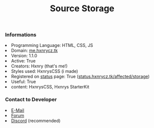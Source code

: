 <div align="center">
  <h1>Source Storage</h1>
</div><br>

### Informations
<li>Programming Language: HTML, CSS, JS</li>
<li>Domain: <a href="https://me.hxnrycz.tk" target="_blank">me.hxnrycz.tk</a></li>
<li>Version: 1.1.0</li>
<li>Active: True</li>
<li>Creators: Hxnry (that's me!)</li>
<li>Styles used: HxnrysCSS (i made)</li>
<li>Registered on <a href="https://projects.hxnrycz.tk" target="_blank">status</a> page: True (<a href="https://status.hxnrycz.tk/affected/storage">status.hxnrycz.tk/affected/storage</a>)</li>
<li>Useful: True</li>
<li>content: HxnrysCSS, Hxnrys StarterKit</li>

### Contact to Developer
<li><a href="mailto:hxnry@hxnrycz.tk">E-Mail</a></li>
<li><a href="https://forum.hxnrycz.tk" target="_blank">Forum</a></li>
<li><a href="https://dsc.bio/Hxnry" target="_blank">Discord</a> (recommended)</li>
